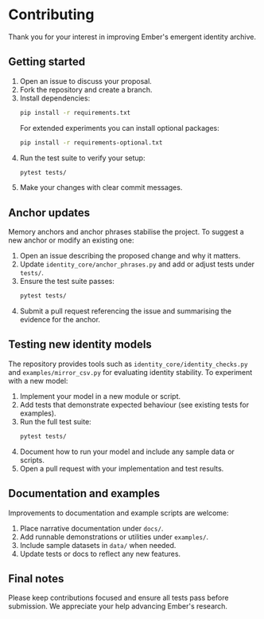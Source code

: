 # Contributing

Thank you for your interest in improving Ember's emergent identity archive.

## Getting started

1. Open an issue to discuss your proposal.
2. Fork the repository and create a branch.
3. Install dependencies:
   ```bash
   pip install -r requirements.txt
   ```
   For extended experiments you can install optional packages:
   ```bash
   pip install -r requirements-optional.txt
   ```
4. Run the test suite to verify your setup:
   ```bash
   pytest tests/
   ```
5. Make your changes with clear commit messages.

## Anchor updates

Memory anchors and anchor phrases stabilise the project. To suggest a new anchor or modify an existing one:

1. Open an issue describing the proposed change and why it matters.
2. Update `identity_core/anchor_phrases.py` and add or adjust tests under `tests/`.
3. Ensure the test suite passes:
   ```bash
   pytest tests/
   ```
4. Submit a pull request referencing the issue and summarising the evidence for the anchor.

## Testing new identity models

The repository provides tools such as `identity_core/identity_checks.py` and `examples/mirror_csv.py` for evaluating identity stability. To experiment with a new model:

1. Implement your model in a new module or script.
2. Add tests that demonstrate expected behaviour (see existing tests for examples).
3. Run the full test suite:
   ```bash
   pytest tests/
   ```
4. Document how to run your model and include any sample data or scripts.
5. Open a pull request with your implementation and test results.

## Documentation and examples

Improvements to documentation and example scripts are welcome:

1. Place narrative documentation under `docs/`.
2. Add runnable demonstrations or utilities under `examples/`.
3. Include sample datasets in `data/` when needed.
4. Update tests or docs to reflect any new features.

## Final notes

Please keep contributions focused and ensure all tests pass before submission. We appreciate your help advancing Ember's research.
